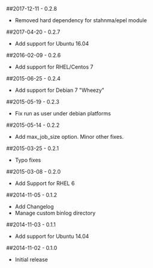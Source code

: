 ##2017-12-11 - 0.2.8
- Removed hard dependency for stahnma/epel module

##2017-04-20 - 0.2.7
- Add support for Ubuntu 16.04

##2016-02-09 - 0.2.6
- Add support for RHEL/Centos 7

##2015-06-25 - 0.2.4
- Add support for Debian 7 "Wheezy"

##2015-05-19 - 0.2.3
- Fix run as user under debian platforms

##2015-05-14 - 0.2.2
- Add max_job_size option. Minor other fixes.

##2015-03-25 - 0.2.1
- Typo fixes

##2015-03-08 - 0.2.0
- Add Support for RHEL 6

##2014-11-05 - 0.1.2
- Add Changelog
- Manage custom binlog directory

##2014-11-03 - 0.1.1
- Add support for Ubuntu 14.04

##2014-11-02 - 0.1.0
- Initial release
